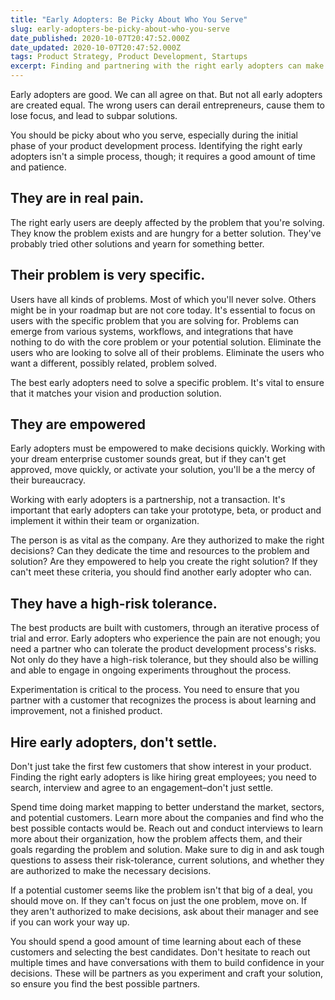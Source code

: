 ```yaml
---
title: "Early Adopters: Be Picky About Who You Serve"
slug: early-adopters-be-picky-about-who-you-serve
date_published: 2020-10-07T20:47:52.000Z
date_updated: 2020-10-07T20:47:52.000Z
tags: Product Strategy, Product Development, Startups
excerpt: Finding and partnering with the right early adopters can make or break your product.
---
```


Early adopters are good. We can all agree on that. But not all early adopters are created equal. The wrong users can derail entrepreneurs, cause them to lose focus, and lead to subpar solutions.

You should be picky about who you serve, especially during the initial phase of your product development process. Identifying the right early adopters isn't a simple process, though; it requires a good amount of time and patience.

## They are in real pain.
The right early users are deeply affected by the problem that you're solving. They know the problem exists and are hungry for a better solution. They've probably tried other solutions and yearn for something better.

## Their problem is very specific.
Users have all kinds of problems. Most of which you'll never solve. Others might be in your roadmap but are not core today. It's essential to focus on users with the specific problem that you are solving for. Problems can emerge from various systems, workflows, and integrations that have nothing to do with the core problem or your potential solution. Eliminate the users who are looking to solve all of their problems. Eliminate the users who want a different, possibly related, problem solved.

The best early adopters need to solve a specific problem. It's vital to ensure that it matches your vision and production solution.

## They are empowered
Early adopters must be empowered to make decisions quickly. Working with your dream enterprise customer sounds great, but if they can't get approved, move quickly, or activate your solution, you'll be a the mercy of their bureaucracy.

Working with early adopters is a partnership, not a transaction. It's important that early adopters can take your prototype, beta, or product and implement it within their team or organization.

The person is as vital as the company. Are they authorized to make the right decisions? Can they dedicate the time and resources to the problem and solution? Are they empowered to help you create the right solution? If they can't meet these criteria, you should find another early adopter who can.

## They have a high-risk tolerance.
The best products are built with customers, through an iterative process of trial and error. Early adopters who experience the pain are not enough; you need a partner who can tolerate the product development process's risks. Not only do they have a high-risk tolerance, but they should also be willing and able to engage in ongoing experiments throughout the process.

Experimentation is critical to the process. You need to ensure that you partner with a customer that recognizes the process is about learning and improvement, not a finished product.

## Hire early adopters, don't settle.
Don't just take the first few customers that show interest in your product. Finding the right early adopters is like hiring great employees; you need to search, interview and agree to an engagement–don't just settle.

Spend time doing market mapping to better understand the market, sectors, and potential customers. Learn more about the companies and find who the best possible contacts would be. Reach out and conduct interviews to learn more about their organization, how the problem affects them, and their goals regarding the problem and solution. Make sure to dig in and ask tough questions to assess their risk-tolerance, current solutions, and whether they are authorized to make the necessary decisions.

If a potential customer seems like the problem isn't that big of a deal, you should move on. If they can't focus on just the one problem, move on. If they aren't authorized to make decisions, ask about their manager and see if you can work your way up.

You should spend a good amount of time learning about each of these customers and selecting the best candidates. Don't hesitate to reach out multiple times and have conversations with them to build confidence in your decisions. These will be partners as you experiment and craft your solution, so ensure you find the best possible partners.
